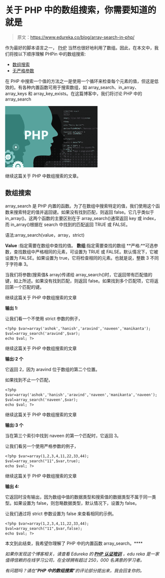 # 关于 PHP 中的数组搜索，你需要知道的就是

> 原文：<https://www.edureka.co/blog/array-search-in-php/>

作为最好的脚本语言之一， [PHP](https://www.edureka.co/blog/php-tutorial-for-beginners/) 当然也很好地利用了数组。因此，在本文中，我们将按以下顺序理解 PHPin 中的数组搜索:

*   [数组搜索](#array_search)
*   [无严格参数](#Output1)

在 PHP 中搜索一个值的方法之一是使用一个循环来检查每个元素的值，但这是低效的。有各种内置函数可用于搜索数组，如 array_search、in_array、array_keys 和 array_key_exists。在这篇博客中，我们将讨论 PHP 中的 array_search

![Introduction to PHP - Array Search in PHP - Edureka](img/73cb2fcc881262d192058530c3b9285b.png)

继续这篇关于 PHP 中数组搜索的文章。

## **数组搜索**

array_search 是 PHP 内置的函数。为了在数组中搜索特定的值，我们使用这个函数来搜索特定的值并返回键。如果没有找到匹配，则返回 false。它几乎类似于 in_array()。这两个函数的主要区别在于 array_search()通常返回 key 或 index，而 in_array()根据在 search 中找到的匹配返回 TRUE 或 FALSE。

语法:array_search(value，array，strict)

**Value** :指定需要在数组中查找的值。 **数组**:指定需要查找的数组 **严格:**可选参数，查找数组中严格相同的元素，可设置为 TRUE 或 FALSE。默认情况下，它被设置为 FALSE。如果设置为 true，它将检查相同的元素。也就是说，整数 3 不同于字符串 3。

当我们将参数(搜索值& array)传递给 array_search()时，它返回带有匹配值的键，如上所述。如果没有找到匹配，则返回 false。如果找到多个匹配项，它将返回第一个匹配的键。

继续这篇关于 PHP 中数组搜索的文章

**输出 1:**

让我们看一个不使用 strict 参数的例子，

```
<?php $var=array('ashok','hanish','aravind','naveen','manikanta'); 
$val=array_search('aravind',$var); 
echo $val; ?>

```

继续这篇关于 PHP 中数组搜索的文章

**输出:2 个**

它返回 2，因为 aravind 位于数组的第二个位置。

如果找到不止一个匹配，

```
<?php $var=array('ashok','hanish','aravind','naveen','manikanta','naveen'); 
$val=array_search('naveen',$var); 
echo $val; ?>

```

继续这篇关于 PHP 中数组搜索的文章

**输出:3 个**

当在第三个索引中找到 naveen 的第一个匹配时，它返回 3。

让我们看另一个使用严格参数的例子，

```
<?php $var=array(1,2,3,4,11,22,33,44); 
$val=array_search("11",$var,true); 
echo $val; ?>

```

继续这篇关于 PHP 中数组搜索的文章

**输出 4:**

它返回时没有输出，因为数组中值的数据类型和搜索值的数据类型不属于同一类型。如果设置为 false，则忽略数据类型，默认情况下，设置为 false。

让我们通过将 strict 参数设置为 false 来查看相同的示例。

```
<?php $var=array(1,2,3,4,11,22,33,44); 
$val=array_search("11",$var,false); 
echo $val; ?>

```

本文到此结束，我希望你理解了 PHP 中的内置函数 array_search。****

*如果你发现这个博客相关，请查看 Edureka 的* *[**PHP 认证培训**](https://www.edureka.co/php-mysql-self-paced) ，edu reka 是一家值得信赖的在线学习公司，在全球拥有超过 250，000 名满意的学习者。*

*有问题吗？请在“**PHP 中的数组搜索**”的评论部分提出来，我会回复你的。*